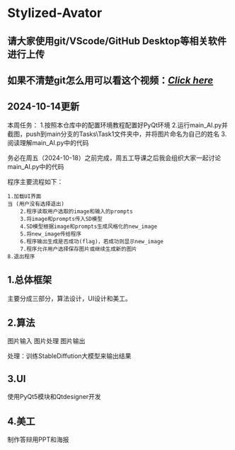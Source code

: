 # Stylized-Avator

## 请大家使用git/VScode/GitHub Desktop等相关软件进行上传

## 如果不清楚git怎么用可以看这个视频：[*Click here*](https://www.bilibili.com/video/BV1u94y1n73L/ "7分钟的简单介绍")

## 2024-10-14更新

本周任务：
1.按照本仓库中的配置环境教程配置好PyQt环境
2.运行main_AI.py并截图，push到main分支的Tasks\Task1文件夹中，并将图片命名为自己的姓名
3.阅读理解main_AI.py中的代码

务必在周五（2024-10-18）之前完成，周五工导课之后我会组织大家一起讨论main_AI.py中的代码

程序主要流程如下：

```Pseudocode
1.加载UI界面
当 (用户没有选择退出)
    2.程序读取用户选取的image和输入的prompts
    3.将image和prompts传入SD模型
    4.SD模型根据image和prompts生成风格化的new_image
    5.将new_image传给程序
    6.程序输出生成是否成功(flag)，若成功则显示new_image
    7.程序允许用户选择保存图片或继续生成新的图片
8.退出程序
```

## 1.总体框架

主要分成三部分，算法设计，UI设计和美工。

## 2.算法

图片输入 图片处理 图片输出

处理：训练StableDiffution大模型来输出结果

## 3.UI

使用PyQt5模块和Qtdesigner开发

## 4.美工

制作答辩用PPT和海报
